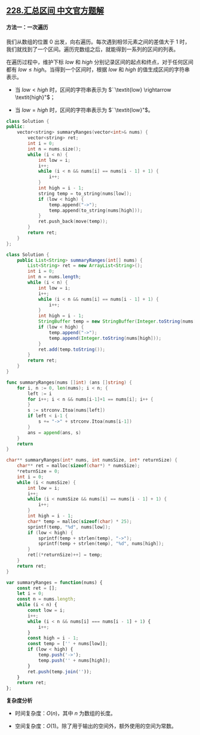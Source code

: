 ## [228.汇总区间 中文官方题解](https://leetcode.cn/problems/summary-ranges/solutions/100000/hui-zong-qu-jian-by-leetcode-solution-6zrs)

#### 方法一：一次遍历

我们从数组的位置 $0$ 出发，向右遍历。每次遇到相邻元素之间的差值大于 $1$ 时，我们就找到了一个区间。遍历完数组之后，就能得到一系列的区间的列表。

在遍历过程中，维护下标 $\textit{low}$ 和 $\textit{high}$ 分别记录区间的起点和终点，对于任何区间都有 $\textit{low} \le \textit{high}$。当得到一个区间时，根据 $\textit{low}$ 和 $\textit{high}$ 的值生成区间的字符串表示。

- 当 $\textit{low}<\textit{high}$ 时，区间的字符串表示为 $``\textit{low} \rightarrow \textit{high}"$；

- 当 $\textit{low}=\textit{high}$ 时，区间的字符串表示为 $``\textit{low}"$。

```C++ [sol1-C++]
class Solution {
public:
    vector<string> summaryRanges(vector<int>& nums) {
        vector<string> ret;
        int i = 0;
        int n = nums.size();
        while (i < n) {
            int low = i;
            i++;
            while (i < n && nums[i] == nums[i - 1] + 1) {
                i++;
            }
            int high = i - 1;
            string temp = to_string(nums[low]);
            if (low < high) {
                temp.append("->");
                temp.append(to_string(nums[high]));
            }
            ret.push_back(move(temp));
        }
        return ret;
    }
};
```

```Java [sol1-Java]
class Solution {
    public List<String> summaryRanges(int[] nums) {
        List<String> ret = new ArrayList<String>();
        int i = 0;
        int n = nums.length;
        while (i < n) {
            int low = i;
            i++;
            while (i < n && nums[i] == nums[i - 1] + 1) {
                i++;
            }
            int high = i - 1;
            StringBuffer temp = new StringBuffer(Integer.toString(nums[low]));
            if (low < high) {
                temp.append("->");
                temp.append(Integer.toString(nums[high]));
            }
            ret.add(temp.toString());
        }
        return ret;
    }
}
```

```go [sol1-Golang]
func summaryRanges(nums []int) (ans []string) {
    for i, n := 0, len(nums); i < n; {
        left := i
        for i++; i < n && nums[i-1]+1 == nums[i]; i++ {
        }
        s := strconv.Itoa(nums[left])
        if left < i-1 {
            s += "->" + strconv.Itoa(nums[i-1])
        }
        ans = append(ans, s)
    }
    return
}
```

```C [sol1-C]
char** summaryRanges(int* nums, int numsSize, int* returnSize) {
    char** ret = malloc(sizeof(char*) * numsSize);
    *returnSize = 0;
    int i = 0;
    while (i < numsSize) {
        int low = i;
        i++;
        while (i < numsSize && nums[i] == nums[i - 1] + 1) {
            i++;
        }
        int high = i - 1;
        char* temp = malloc(sizeof(char) * 25);
        sprintf(temp, "%d", nums[low]);
        if (low < high) {
            sprintf(temp + strlen(temp), "->");
            sprintf(temp + strlen(temp), "%d", nums[high]);
        }
        ret[(*returnSize)++] = temp;
    }
    return ret;
}
```

```JavaScript [sol1-JavaScript]
var summaryRanges = function(nums) {
    const ret = [];
    let i = 0;
    const n = nums.length;
    while (i < n) {
        const low = i;
        i++;
        while (i < n && nums[i] === nums[i - 1] + 1) {
            i++;
        }
        const high = i - 1;
        const temp = ['' + nums[low]];
        if (low < high) {
            temp.push('->');
            temp.push('' + nums[high]);
        }
        ret.push(temp.join(''));
    }
    return ret;
};
```

**复杂度分析**

- 时间复杂度：$O(n)$，其中 $n$ 为数组的长度。

- 空间复杂度：$O(1)$。除了用于输出的空间外，额外使用的空间为常数。